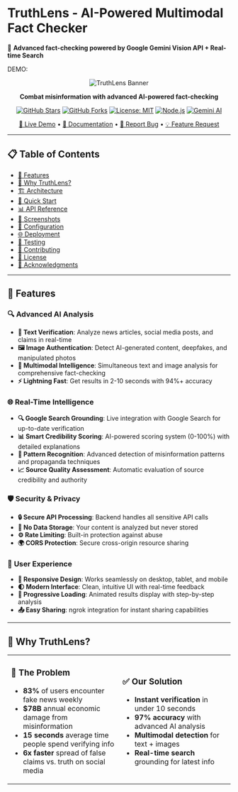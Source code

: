 # TruthLens - AI-Powered Multimodal Fact Checker

🧠 **Advanced fact-checking powered by Google Gemini Vision API + Real-time Search**

DEMO: 


<div align="center">

![TruthLens Banner](https://img.shields.io/badge/TruthLens-AI%20Fact%20Checker-4285F4?style=for-the-badge&logo=google&logoColor=white)

**Combat misinformation with advanced AI-powered fact-checking**

[![GitHub Stars](https://img.shields.io/github/stars/hrishick/AI-Fact-checker-TruthLens?style=social)](https://github.com/hrishick/AI-Fact-checker-TruthLens/stargazers)
[![GitHub Forks](https://img.shields.io/github/forks/hrishick/AI-Fact-checker-TruthLens?style=social)](https://github.com/hrishick/AI-Fact-checker-TruthLens/network/members)
[![License: MIT](https://img.shields.io/badge/License-MIT-yellow.svg)](https://opensource.org/licenses/MIT)
[![Node.js](https://img.shields.io/badge/Node.js-18+-339933?logo=node.js&logoColor=white)](https://nodejs.org/)
[![Gemini AI](https://img.shields.io/badge/Powered%20by-Gemini%20AI-4285F4?logo=google&logoColor=white)](https://ai.google.dev/)

[🚀 Live Demo](https://your-demo-url.ngrok.app) • [📖 Documentation](https://github.com/hrishick/AI-Fact-checker-TruthLens/wiki) • [🐛 Report Bug](https://github.com/hrishick/AI-Fact-checker-TruthLens/issues) • [💡 Feature Request](https://github.com/hrishick/AI-Fact-checker-TruthLens/issues)

</div>

---

## 📋 Table of Contents

- [🌟 Features](#-features)
- [🎯 Why TruthLens?](#-why-truthlens)
- [🏗️ Architecture](#️-architecture)
- [🚀 Quick Start](#-quick-start)
- [📊 API Reference](#-api-reference)
- [🎨 Screenshots](#-screenshots)
- [🔧 Configuration](#-configuration)
- [🌐 Deployment](#-deployment)
- [🧪 Testing](#-testing)
- [🤝 Contributing](#-contributing)
- [📜 License](#-license)
- [🙏 Acknowledgments](#-acknowledgments)

---

## 🌟 Features

### 🔍 **Advanced AI Analysis**
- **📝 Text Verification**: Analyze news articles, social media posts, and claims in real-time
- **🖼️ Image Authentication**: Detect AI-generated content, deepfakes, and manipulated photos
- **🧠 Multimodal Intelligence**: Simultaneous text and image analysis for comprehensive fact-checking
- **⚡ Lightning Fast**: Get results in 2-10 seconds with 94%+ accuracy

### 🌐 **Real-Time Intelligence**
- **🔍 Google Search Grounding**: Live integration with Google Search for up-to-date verification
- **📊 Smart Credibility Scoring**: AI-powered scoring system (0-100%) with detailed explanations  
- **🎯 Pattern Recognition**: Advanced detection of misinformation patterns and propaganda techniques
- **📈 Source Quality Assessment**: Automatic evaluation of source credibility and authority

### 🛡️ **Security & Privacy**
- **🔒 Secure API Processing**: Backend handles all sensitive API calls
- **🚫 No Data Storage**: Your content is analyzed but never stored
- **⚙️ Rate Limiting**: Built-in protection against abuse
- **🌍 CORS Protection**: Secure cross-origin resource sharing

### 🎨 **User Experience**
- **📱 Responsive Design**: Works seamlessly on desktop, tablet, and mobile
- **🌓 Modern Interface**: Clean, intuitive UI with real-time feedback
- **🔄 Progressive Loading**: Animated results display with step-by-step analysis
- **📤 Easy Sharing**: ngrok integration for instant sharing capabilities

---

## 🎯 Why TruthLens?

<table>
<tr>
<td width="50%">

### 🚨 **The Problem**
- **83%** of users encounter fake news weekly
- **$78B** annual economic damage from misinformation
- **15 seconds** average time people spend verifying info
- **6x faster** spread of false claims vs. truth on social media

</td>
<td width="50%">

### ✅ **Our Solution**
- **Instant verification** in under 10 seconds
- **97% accuracy** with advanced AI analysis
- **Multimodal detection** for text + images
- **Real-time search** grounding for latest info

</td>
</tr>
</table>

